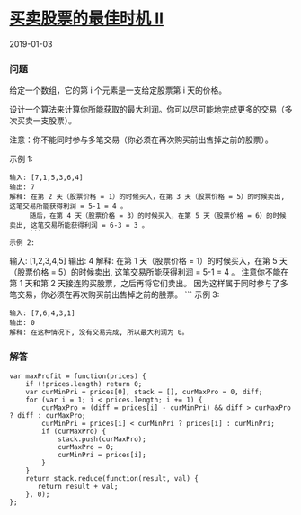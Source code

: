 # [买卖股票的最佳时机 II](https://leetcode-cn.com/problems/best-time-to-buy-and-sell-stock-ii)
2019-01-03
### 问题

给定一个数组，它的第 i 个元素是一支给定股票第 i 天的价格。

设计一个算法来计算你所能获取的最大利润。你可以尽可能地完成更多的交易（多次买卖一支股票）。

注意：你不能同时参与多笔交易（你必须在再次购买前出售掉之前的股票）。

示例 1:

```
输入: [7,1,5,3,6,4]
输出: 7
解释: 在第 2 天（股票价格 = 1）的时候买入，在第 3 天（股票价格 = 5）的时候卖出, 这笔交易所能获得利润 = 5-1 = 4 。
     随后，在第 4 天（股票价格 = 3）的时候买入，在第 5 天（股票价格 = 6）的时候卖出, 这笔交易所能获得利润 = 6-3 = 3 。
     ```
示例 2:

```
输入: [1,2,3,4,5]
输出: 4
解释: 在第 1 天（股票价格 = 1）的时候买入，在第 5 天 （股票价格 = 5）的时候卖出, 这笔交易所能获得利润 = 5-1 = 4 。
     注意你不能在第 1 天和第 2 天接连购买股票，之后再将它们卖出。
     因为这样属于同时参与了多笔交易，你必须在再次购买前出售掉之前的股票。
     ```
示例 3:

```
输入: [7,6,4,3,1]
输出: 0
解释: 在这种情况下, 没有交易完成, 所以最大利润为 0。
```

### 解答

```
var maxProfit = function(prices) {
    if (!prices.length) return 0;
    var curMinPri = prices[0], stack = [], curMaxPro = 0, diff;
    for (var i = 1; i < prices.length; i += 1) {
        curMaxPro = (diff = prices[i] - curMinPri) && diff > curMaxPro ? diff : curMaxPro;
        curMinPri = prices[i] < curMinPri ? prices[i] : curMinPri;
        if (curMaxPro) {
            stack.push(curMaxPro);
            curMaxPro = 0;
            curMinPri = prices[i];
        }
    }
    return stack.reduce(function(result, val) {
       return result + val;
    }, 0);
};
```